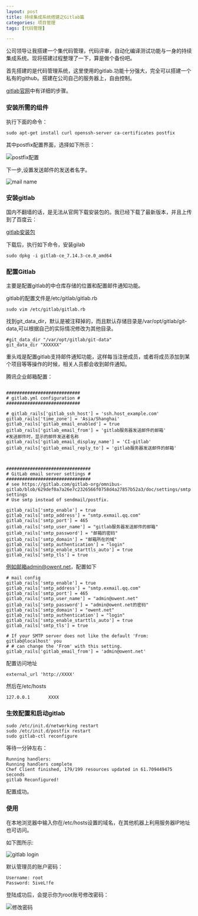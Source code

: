 ```yaml
---
layout: post
title: 持续集成系统搭建之Gitlab篇
categories: 项目管理
tags: [代码管理]

---
```

 
公司领导让我搭建一个集代码管理，代码评审，自动化编译测试功能与一身的持续集成系统。现将搭建过程整理了一下，算是做个备份吧。

<!--more-->

首先搭建的是代码管理系统，这里使用的gitlab.功能十分强大，完全可以搭建一个私有的github。搭建在公司自己的服务器上，自由控制。

[gitlab官网][1]中有详细的步骤。

### 安装所需的组件

执行下面的命令：
```
sudo apt-get install curl openssh-server ca-certificates postfix
```

其中postfix配置界面，选择如下所示：

![postfix配置][2]

下一步,设置发送邮件的发送者名字。

![mail name][3]

### 安装gitlab

国内不翻墙的话，是无法从官网下载安装包的。我已经下载了最新版本，并且上传到了百度云：

[gitlab安装包][4]

下载后，执行如下命令，安装gilab

```
sudo dpkg -i gitlab-ce_7.14.3-ce.0_amd64
```

### 配置Gitlab

主要是配置gitlab的中仓库存储的位置和配置邮件通知功能。

gitlab的配置文件是/etc/gitlab/gitlab.rb

```
sudo vim /etc/gitlab/gitlab.rb
```
找到git_data_dir，默认是被注释掉的，而且默认存储目录是/var/opt/gitlab/git-data,可以根据自己的实际情况修改为其他目录。

```
#git_data_dir "/var/opt/gitlab/git-data"
git_data_dir "XXXXXX"

```

重头戏是配置gitlab支持邮件通知功能，这样每当注册成员，或者将成员添加到某个项目等等操作的时候，相关人员都会收到邮件通知。

腾讯企业邮箱配置：
```

############################
# gitlab.yml configuration #
############################

# gitlab_rails['gitlab_ssh_host'] = 'ssh.host_example.com'
gitlab_rails['time_zone'] = 'Asia/Shanghai'
gitlab_rails['gitlab_email_enabled'] = true
gitlab_rails['gitlab_email_from'] = 'gitlab服务器发送邮件的邮箱'
#发送邮件时，显示的邮件发送者名称
gitlab_rails['gitlab_email_display_name'] = 'CI-gitlab'
gitlab_rails['gitlab_email_reply_to'] = 'gitlab服务器发送邮件的邮箱'



################################
# GitLab email server settings #
################################
# see https://gitlab.com/gitlab-org/omnibus-gitlab/blob/629def0a7a26e7c2326566f0758d4a27857b52a3/doc/settings/smtp.md#smtp-settings
# Use smtp instead of sendmail/postfix.

gitlab_rails['smtp_enable'] = true
gitlab_rails['smtp_address'] = "smtp.exmail.qq.com"
gitlab_rails['smtp_port'] = 465
gitlab_rails['smtp_user_name'] = "gitlab服务器发送邮件的邮箱"
gitlab_rails['smtp_password'] = "邮箱的密码"
gitlab_rails['smtp_domain'] = "邮箱所在的域"
gitlab_rails['smtp_authentication'] = "login"
gitlab_rails['smtp_enable_starttls_auto'] = true
gitlab_rails['smtp_tls'] = true

```
例如邮箱admin@owent.net，配置如下

```
# mail config
gitlab_rails['smtp_enable'] = true
gitlab_rails['smtp_address'] = "smtp.exmail.qq.com"
gitlab_rails['smtp_port'] = 465
gitlab_rails['smtp_user_name'] = "admin@owent.net"
gitlab_rails['smtp_password'] = "admin@owent.net的密码"
gitlab_rails['smtp_domain'] = "owent.net"
gitlab_rails['smtp_authentication'] = "login"
gitlab_rails['smtp_enable_starttls_auto'] = true
gitlab_rails['smtp_tls'] = true
 
# If your SMTP server does not like the default 'From: gitlab@localhost' you
# # can change the 'From' with this setting.
gitlab_rails['gitlab_email_from'] = 'admin@owent.net'
```


配置访问地址

```
external_url 'http://XXXX'
```

然后在/etc/hosts

```
127.0.0.1       XXXX
```

### 生效配置和启动gitlab

```
sudo /etc/init.d/networking restart
sudo /etc/init.d/postfix restart
sudo gitlab-ctl reconfigure
```
等待一分钟左右：

```
Running handlers:
Running handlers complete
Chef Client finished, 179/199 resources updated in 61.709449475 seconds
gitlab Reconfigured!
```
配置成功。

### 使用


在本地浏览器中输入你在/etc/hosts设置的域名，在其他机器上利用服务器IP地址也可访问。

如下图所示:

![gitlab login][5]

默认管理员的账户密码：

```
Username: root
Password: 5iveL!fe
```
登陆成功后，会提示你为root账号修改密码：

![修改密码][6]



[1]: https://about.gitlab.com/downloads/#ubuntu1404
[2]: http://7xj6ce.com1.z0.glb.clouddn.com/gitlab-env-1.png
[3]: http://7xj6ce.com1.z0.glb.clouddn.com/gitlab-env-2.png
[4]: http://pan.baidu.com/s/1c0djCdi
[5]: http://7xj6ce.com1.z0.glb.clouddn.com/gitlab-env-3.png
[6]: http://7xj6ce.com1.z0.glb.clouddn.com/gitlab-env-4.png
